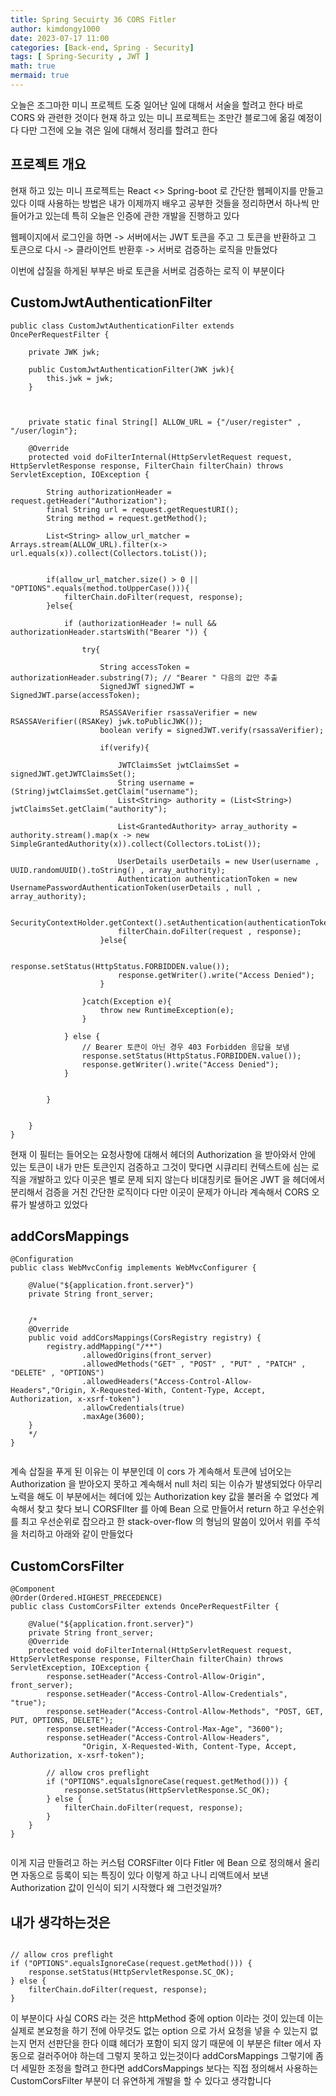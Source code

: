 ```yaml
---
title: Spring Secuirty 36 CORS Fitler
author: kimdongy1000
date: 2023-07-17 11:00
categories: [Back-end, Spring - Security]
tags: [ Spring-Security , JWT ]
math: true
mermaid: true
---
```


오늘은 조그마한 미니 프로젝트 도중 일어난 일에 대해서 서술을 할려고 한다 바로 CORS 와 관련한 것이다 현재 하고 있는 미니 프로젝트는 조만간 블로그에 옮길 예정이다 다만 그전에 오늘 겪은 일에 대해서 정리를 할려고 한다 

## 프로젝트 개요 
현재 하고 있는 미니 프로젝트는 React <> Spring-boot 로 간단한 웹페이지를 만들고 있다 이때 사용하는 방법은 내가 이제까지 배우고 공부한 것들을 정리하면서 하나씩 만들어가고 있는데 특히 오늘은 인증에 관한 개발을 진행하고 있다 

웹페이지에서 로그인을 하면 -> 서버에서는 JWT 토큰을 주고 그 토큰을 반환하고 그 토큰으로 다시 -> 클라이언트 반환후 -> 서버로 검증하는 로직을 만들었다 

이번에 삽질을 하게된 부부은 바로 토큰을 서버로 검증하는 로직 이 부분이다 

## CustomJwtAuthenticationFilter

```
public class CustomJwtAuthenticationFilter extends OncePerRequestFilter {

    private JWK jwk;

    public CustomJwtAuthenticationFilter(JWK jwk){
        this.jwk = jwk;
    }



    private static final String[] ALLOW_URL = {"/user/register" , "/user/login"};

    @Override
    protected void doFilterInternal(HttpServletRequest request, HttpServletResponse response, FilterChain filterChain) throws ServletException, IOException {

        String authorizationHeader = request.getHeader("Authorization");
        final String url = request.getRequestURI();
        String method = request.getMethod();

        List<String> allow_url_matcher = Arrays.stream(ALLOW_URL).filter(x-> url.equals(x)).collect(Collectors.toList());


        if(allow_url_matcher.size() > 0 || "OPTIONS".equals(method.toUpperCase())){
            filterChain.doFilter(request, response);
        }else{

            if (authorizationHeader != null && authorizationHeader.startsWith("Bearer ")) {

                try{

                    String accessToken = authorizationHeader.substring(7); // "Bearer " 다음의 값만 추출
                    SignedJWT signedJWT = SignedJWT.parse(accessToken);

                    RSASSAVerifier rsassaVerifier = new RSASSAVerifier((RSAKey) jwk.toPublicJWK());
                    boolean verify = signedJWT.verify(rsassaVerifier);

                    if(verify){

                        JWTClaimsSet jwtClaimsSet = signedJWT.getJWTClaimsSet();
                        String username = (String)jwtClaimsSet.getClaim("username");
                        List<String> authority = (List<String>) jwtClaimsSet.getClaim("authority");

                        List<GrantedAuthority> array_authority = authority.stream().map(x -> new SimpleGrantedAuthority(x)).collect(Collectors.toList());

                        UserDetails userDetails = new User(username , UUID.randomUUID().toString() , array_authority);
                        Authentication authenticationToken = new UsernamePasswordAuthenticationToken(userDetails , null , array_authority);

                        SecurityContextHolder.getContext().setAuthentication(authenticationToken);
                        filterChain.doFilter(request , response);
                    }else{

                        response.setStatus(HttpStatus.FORBIDDEN.value());
                        response.getWriter().write("Access Denied");
                    }

                }catch(Exception e){
                    throw new RuntimeException(e);
                }

            } else {
                // Bearer 토큰이 아닌 경우 403 Forbidden 응답을 보냄
                response.setStatus(HttpStatus.FORBIDDEN.value());
                response.getWriter().write("Access Denied");
            }


        }


    }
}

```

현재 이 필터는 들어오는 요청사항에 대해서 헤더의 Authorization 을 받아와서 안에 있는 토큰이 내가 만든 토큰인지 검증하고 그것이 맞다면 시큐리티 컨텍스트에 심는 로직을 개발하고 있다 
이곳은 별로 문제 되지 않는다 비대칭키로 들어온 JWT 을 헤더에서 분리해서 검증을 거친 간단한 로직이다 다만 이곳이 문제가 아니라 계속해서 CORS 오류가 발생하고 있었다 

## addCorsMappings

```
@Configuration
public class WebMvcConfig implements WebMvcConfigurer {

    @Value("${application.front.server}")
    private String front_server;


    /*
    @Override
    public void addCorsMappings(CorsRegistry registry) {
        registry.addMapping("/**")
                .allowedOrigins(front_server)
                .allowedMethods("GET" , "POST" , "PUT" , "PATCH" , "DELETE" , "OPTIONS")
                .allowedHeaders("Access-Control-Allow-Headers","Origin, X-Requested-With, Content-Type, Accept, Authorization, x-xsrf-token")
                .allowCredentials(true)
                .maxAge(3600);
    }
    */
}


```
계속 삽질을 푸게 된 이유는 이 부분인데 이 cors 가 계속해서 토큰에 넘어오는 Authorization 을 받아오지 못하고 계속해서 null 처리 되는 이슈가 발생되었다 아무리 노력을 해도 이 부분에서는 
헤더에 있는 Authorization key 값을 불러올 수 없었다 계속해서 찾고 찾다 보니 CORSFIlter 를 아예 Bean 으로 만들어서 return 하고 우선순위를 최고 우선순위로 잡으라고 한 
stack-over-flow 의 형님의 말씀이 있어서 위를 주석을 처리하고 아래와 같이 만들었다 

## CustomCorsFilter
```
@Component
@Order(Ordered.HIGHEST_PRECEDENCE)
public class CustomCorsFilter extends OncePerRequestFilter {

    @Value("${application.front.server}")
    private String front_server;
    @Override
    protected void doFilterInternal(HttpServletRequest request, HttpServletResponse response, FilterChain filterChain) throws ServletException, IOException {
        response.setHeader("Access-Control-Allow-Origin", front_server);
        response.setHeader("Access-Control-Allow-Credentials", "true");
        response.setHeader("Access-Control-Allow-Methods", "POST, GET, PUT, OPTIONS, DELETE");
        response.setHeader("Access-Control-Max-Age", "3600");
        response.setHeader("Access-Control-Allow-Headers",
                "Origin, X-Requested-With, Content-Type, Accept, Authorization, x-xsrf-token");

        // allow cros preflight
        if ("OPTIONS".equalsIgnoreCase(request.getMethod())) {
            response.setStatus(HttpServletResponse.SC_OK);
        } else {
            filterChain.doFilter(request, response);
        }
    }
}


```

이게 지금 만들려고 하는 커스텀 CORSFilter 이다 Fitler 에 Bean 으로 정의해서 올리면 자동으로 등록이 되는 특징이 있다 이렇게 하고 나니 리액트에서 보낸 Authorization 값이 인식이 되기 시작했다 왜 그런것일까?

## 내가 생각하는것은 
```

// allow cros preflight
if ("OPTIONS".equalsIgnoreCase(request.getMethod())) {
    response.setStatus(HttpServletResponse.SC_OK);
} else {
    filterChain.doFilter(request, response);
}

```
이 부분이다 사실 CORS 라는 것은 httpMethod 중에 option 이라는 것이 있는데 이는 실제로 본요청을 하기 전에 아무것도 없는 option 으로 가서 요청을 넣을 수 있는지 없는지 먼저 선판단을 한다 이떄 헤더가 포함이 되지 않기 때문에 이 부분은 filter 에서 자동으로 걸러주어야 하는데 그렇지 못하고 있는것이다 addCorsMappings 그렇기에 좀더 세밀한 조정을 할려고 한다면 
addCorsMappings 보다는 직접 정의해서 사용하는 CustomCorsFilter 부분이 더 유연하게 개발을 할 수 있다고 생각합니다 



